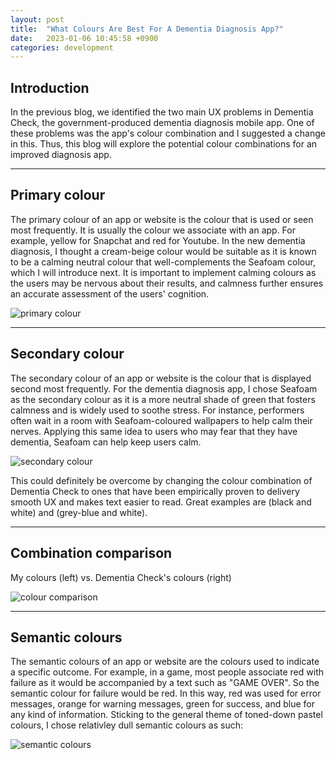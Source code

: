 ```yaml
---
layout: post
title:  "What Colours Are Best For A Dementia Diagnosis App?"
date:   2023-01-06 10:45:58 +0900
categories: development
---
```


## Introduction

In the previous blog, we identified the two main UX problems in Dementia Check, the government-produced dementia diagnosis mobile app. One of these problems was the app's colour combination and I suggested a change in this. Thus, this blog will explore the potential colour combinations for an improved diagnosis app. 

--- 
## Primary colour

The primary colour of an app or website is the colour that is used or seen most frequently. It is usually the colour we associate with an app. For example, yellow for Snapchat and red for Youtube. In the new dementia diagnosis, I thought a cream-beige colour would be suitable as it is known to be a calming neutral colour that well-complements the Seafoam colour, which I will introduce next. It is important to implement calming colours as the users may be nervous about their results, and calmness further ensures an accurate assessment of the users' cognition. 

![primary colour](https://res.cloudinary.com/dnld9xo3e/image/upload/v1673060375/Group_194_xpwqeg.jpg) 

---
## Secondary colour

The secondary colour of an app or website is the colour that is displayed second most frequently. For the dementia diagnosis app, I chose Seafoam as the secondary colour as it is a more neutral shade of green that fosters calmness and is widely used to soothe stress. For instance, performers often wait in a room with Seafoam-coloured wallpapers to help calm their nerves. Applying this same idea to users who may fear that they have dementia, Seafoam can help keep users calm.

![secondary colour](https://res.cloudinary.com/dnld9xo3e/image/upload/v1673060376/Group_195_yxkl1d.jpg)

This could definitely be overcome by changing the colour combination of Dementia Check to ones that have been empirically proven to delivery smooth UX and makes text easier to read. Great examples are (black and white) and (grey-blue and white).

---
## Combination comparison

My colours (left) vs. Dementia Check's colours (right)

![colour comparison](https://res.cloudinary.com/dnld9xo3e/image/upload/v1673060069/Group_192_l5w5zo.jpg)

---
## Semantic colours

The semantic colours of an app or website are the colours used to indicate a specific outcome. For example, in a game, most people associate red with failure as it would be accompanied by a text such as "GAME OVER". So the semantic colour for failure would be red. In this way, red was used for error messages, orange for warning messages, green for success, and blue for any kind of information. Sticking to the general theme of toned-down pastel colours, I chose relativley dull semantic colours as such:

![semantic colours](https://res.cloudinary.com/dnld9xo3e/image/upload/v1673060377/Group_193_uq0oyj.jpg)